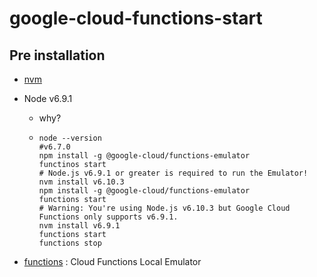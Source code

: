 # google-cloud-functions-start

## Pre installation

* [nvm](https://github.com/creationix/nvm)

* Node v6.9.1

  * why?

  * ```
    node --version
    #v6.7.0
    npm install -g @google-cloud/functions-emulator
    functinos start
    # Node.js v6.9.1 or greater is required to run the Emulator!
    nvm install v6.10.3
    npm install -g @google-cloud/functions-emulator
    functions start
    # Warning: You're using Node.js v6.10.3 but Google Cloud Functions only supports v6.9.1.
    nvm install v6.9.1
    functions start
    functions stop
    ```

* [functions](https://cloud.google.com/functions/docs/emulator) : Cloud Functions Local Emulator

